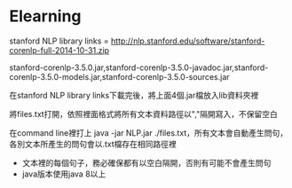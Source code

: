 Elearning
=========

stanford NLP library links = http://nlp.stanford.edu/software/stanford-corenlp-full-2014-10-31.zip

stanford-corenlp-3.5.0.jar,stanford-corenlp-3.5.0-javadoc.jar,stanford-corenlp-3.5.0-models.jar,stanford-corenlp-3.5.0-sources.jar

在stanford NLP library links下載完後，將上面4個.jar檔放入lib資料夾裡

將files.txt打開，依照裡面格式將所有文本資料路徑以","隔開寫入，不保留空白

在command line裡打上 java -jar NLP.jar ./files.txt，所有文本會自動產生問句，各別文本所產生的問句會以.txt檔存在相同路徑裡

* 文本裡的每個句子，務必確保都有以空白隔開，否則有可能不會產生問句
* java版本使用java 8以上


